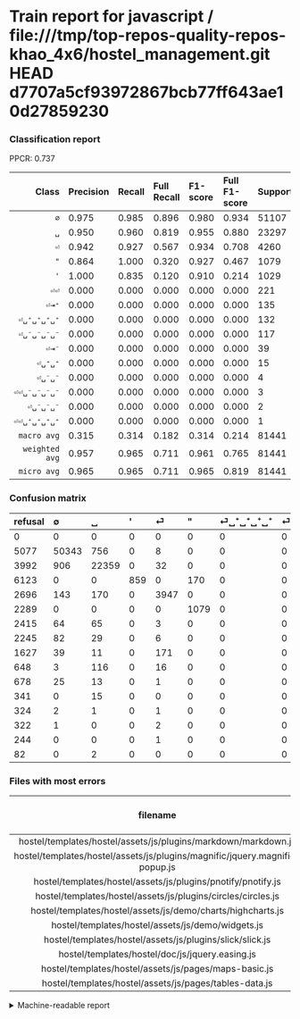 # Train report for javascript / file:///tmp/top-repos-quality-repos-khao_4x6/hostel_management.git HEAD d7707a5cf93972867bcb77ff643ae10d27859230

### Classification report

PPCR: 0.737

| Class | Precision | Recall | Full Recall | F1-score | Full F1-score | Support | Full Support | PPCR |
|------:|:----------|:-------|:------------|:---------|:---------|:--------|:-------------|:-----|
| `∅` | 0.975| 0.985| 0.896| 0.980| 0.934| 51107| 56184| 0.910 |
| `␣` | 0.950| 0.960| 0.819| 0.955| 0.880| 23297| 27289| 0.854 |
| `⏎` | 0.942| 0.927| 0.567| 0.934| 0.708| 4260| 6956| 0.612 |
| `"` | 0.864| 1.000| 0.320| 0.927| 0.467| 1079| 3368| 0.320 |
| `'` | 1.000| 0.835| 0.120| 0.910| 0.214| 1029| 7152| 0.144 |
| `⏎⏎` | 0.000| 0.000| 0.000| 0.000| 0.000| 221| 1848| 0.120 |
| `⏎⇥⁺` | 0.000| 0.000| 0.000| 0.000| 0.000| 135| 783| 0.172 |
| `⏎␣⁺␣⁺␣⁺␣⁺` | 0.000| 0.000| 0.000| 0.000| 0.000| 132| 2547| 0.052 |
| `⏎␣⁻␣⁻␣⁻␣⁻` | 0.000| 0.000| 0.000| 0.000| 0.000| 117| 2362| 0.050 |
| `⏎⇥⁻` | 0.000| 0.000| 0.000| 0.000| 0.000| 39| 717| 0.054 |
| `⏎␣⁺␣⁺` | 0.000| 0.000| 0.000| 0.000| 0.000| 15| 356| 0.042 |
| `⏎␣⁻␣⁻` | 0.000| 0.000| 0.000| 0.000| 0.000| 4| 328| 0.012 |
| `⏎⏎␣⁻␣⁻␣⁻␣⁻` | 0.000| 0.000| 0.000| 0.000| 0.000| 3| 325| 0.009 |
| `⏎␣⁻␣⁻␣⁻` | 0.000| 0.000| 0.000| 0.000| 0.000| 2| 84| 0.024 |
| `⏎⏎␣⁺␣⁺␣⁺␣⁺` | 0.000| 0.000| 0.000| 0.000| 0.000| 1| 245| 0.004 |
| `macro avg` | 0.315| 0.314| 0.182| 0.314| 0.214| 81441| 110544| 0.737 |
| `weighted avg` | 0.957| 0.965| 0.711| 0.961| 0.765| 81441| 110544| 0.737 |
| `micro avg` | 0.965| 0.965| 0.711| 0.965| 0.819| 81441| 110544| 0.737 |

### Confusion matrix

|refusal|  ∅| ␣| '| ⏎| "| ⏎␣⁺␣⁺␣⁺␣⁺| ⏎␣⁻␣⁻␣⁻␣⁻| ⏎⏎| ⏎⇥⁺| ⏎⇥⁻| ⏎␣⁺␣⁺| ⏎␣⁻␣⁻| ⏎⏎␣⁻␣⁻␣⁻␣⁻| ⏎⏎␣⁺␣⁺␣⁺␣⁺| ⏎␣⁻␣⁻␣⁻| 
|:---|:---|:---|:---|:---|:---|:---|:---|:---|:---|:---|:---|:---|:---|:---|:---|
|0 |0 |0 |0 |0 |0 |0 |0 |0 |0 |0 |0 |0 |0 |0 |0 |
|5077 |50343 |756 |0 |8 |0 |0 |0 |0 |0 |0 |0 |0 |0 |0 |0 |
|3992 |906 |22359 |0 |32 |0 |0 |0 |0 |0 |0 |0 |0 |0 |0 |0 |
|6123 |0 |0 |859 |0 |170 |0 |0 |0 |0 |0 |0 |0 |0 |0 |0 |
|2696 |143 |170 |0 |3947 |0 |0 |0 |0 |0 |0 |0 |0 |0 |0 |0 |
|2289 |0 |0 |0 |0 |1079 |0 |0 |0 |0 |0 |0 |0 |0 |0 |0 |
|2415 |64 |65 |0 |3 |0 |0 |0 |0 |0 |0 |0 |0 |0 |0 |0 |
|2245 |82 |29 |0 |6 |0 |0 |0 |0 |0 |0 |0 |0 |0 |0 |0 |
|1627 |39 |11 |0 |171 |0 |0 |0 |0 |0 |0 |0 |0 |0 |0 |0 |
|648 |3 |116 |0 |16 |0 |0 |0 |0 |0 |0 |0 |0 |0 |0 |0 |
|678 |25 |13 |0 |1 |0 |0 |0 |0 |0 |0 |0 |0 |0 |0 |0 |
|341 |0 |15 |0 |0 |0 |0 |0 |0 |0 |0 |0 |0 |0 |0 |0 |
|324 |2 |1 |0 |1 |0 |0 |0 |0 |0 |0 |0 |0 |0 |0 |0 |
|322 |1 |0 |0 |2 |0 |0 |0 |0 |0 |0 |0 |0 |0 |0 |0 |
|244 |0 |0 |0 |1 |0 |0 |0 |0 |0 |0 |0 |0 |0 |0 |0 |
|82 |0 |2 |0 |0 |0 |0 |0 |0 |0 |0 |0 |0 |0 |0 |0 |

### Files with most errors

| filename | number of errors|
|:----:|:-----|
| hostel/templates/hostel/assets/js/plugins/markdown/markdown.js | 855 |
| hostel/templates/hostel/assets/js/plugins/magnific/jquery.magnific-popup.js | 397 |
| hostel/templates/hostel/assets/js/plugins/pnotify/pnotify.js | 341 |
| hostel/templates/hostel/assets/js/plugins/circles/circles.js | 118 |
| hostel/templates/hostel/assets/js/demo/charts/highcharts.js | 109 |
| hostel/templates/hostel/assets/js/demo/widgets.js | 102 |
| hostel/templates/hostel/assets/js/plugins/slick/slick.js | 98 |
| hostel/templates/hostel/doc/js/jquery.easing.js | 92 |
| hostel/templates/hostel/assets/js/pages/maps-basic.js | 85 |
| hostel/templates/hostel/assets/js/pages/tables-data.js | 75 |

<details>
    <summary>Machine-readable report</summary>
```json
{
  "cl_report": {"\"": {"f1-score": 0.9269759450171821, "precision": 0.8638911128903123, "recall": 1.0, "support": 1079}, "\u0027": {"f1-score": 0.909957627118644, "precision": 1.0, "recall": 0.8347910592808552, "support": 1029}, "macro avg": {"f1-score": 0.31376142544767444, "precision": 0.3154523454878858, "recall": 0.31374034384004784, "support": 81441}, "micro avg": {"f1-score": 0.9649562259795434, "precision": 0.9649562259795434, "recall": 0.9649562259795434, "support": 81441}, "weighted avg": {"f1-score": 0.9609295397698556, "precision": 0.9572732080163655, "recall": 0.9649562259795434, "support": 81441}, "\u2205": {"f1-score": 0.9802463126125688, "precision": 0.9754882963881569, "recall": 0.9850509714911851, "support": 51107}, "\u23ce": {"f1-score": 0.9344223484848484, "precision": 0.9424546322827125, "recall": 0.9265258215962441, "support": 4260}, "\u23ce\u21e5\u207a": {"f1-score": 0.0, "precision": 0.0, "recall": 0.0, "support": 135}, "\u23ce\u21e5\u207b": {"f1-score": 0.0, "precision": 0.0, "recall": 0.0, "support": 39}, "\u23ce\u23ce": {"f1-score": 0.0, "precision": 0.0, "recall": 0.0, "support": 221}, "\u23ce\u23ce\u2423\u207a\u2423\u207a\u2423\u207a\u2423\u207a": {"f1-score": 0.0, "precision": 0.0, "recall": 0.0, "support": 1}, "\u23ce\u23ce\u2423\u207b\u2423\u207b\u2423\u207b\u2423\u207b": {"f1-score": 0.0, "precision": 0.0, "recall": 0.0, "support": 3}, "\u23ce\u2423\u207a\u2423\u207a": {"f1-score": 0.0, "precision": 0.0, "recall": 0.0, "support": 15}, "\u23ce\u2423\u207a\u2423\u207a\u2423\u207a\u2423\u207a": {"f1-score": 0.0, "precision": 0.0, "recall": 0.0, "support": 132}, "\u23ce\u2423\u207b\u2423\u207b": {"f1-score": 0.0, "precision": 0.0, "recall": 0.0, "support": 4}, "\u23ce\u2423\u207b\u2423\u207b\u2423\u207b": {"f1-score": 0.0, "precision": 0.0, "recall": 0.0, "support": 2}, "\u23ce\u2423\u207b\u2423\u207b\u2423\u207b\u2423\u207b": {"f1-score": 0.0, "precision": 0.0, "recall": 0.0, "support": 117}, "\u2423": {"f1-score": 0.9548191484818722, "precision": 0.9499511407571058, "recall": 0.9597373052324334, "support": 23297}},
  "cl_report_full": {"\"": {"f1-score": 0.4674030755902101, "precision": 0.8638911128903123, "recall": 0.32036817102137766, "support": 3368}, "\u0027": {"f1-score": 0.2144551242042192, "precision": 1.0, "recall": 0.1201062639821029, "support": 7152}, "macro avg": {"f1-score": 0.2136082314166359, "precision": 0.3154523454878858, "recall": 0.18155182574608345, "support": 110544}, "micro avg": {"f1-score": 0.8186785425944735, "precision": 0.9649562259795434, "recall": 0.7109114922564771, "support": 110544}, "weighted avg": {"f1-score": 0.7646284841940502, "precision": 0.8806208461315493, "recall": 0.7109114922564771, "support": 110544}, "\u2205": {"f1-score": 0.9340767403888972, "precision": 0.9754882963881569, "recall": 0.8960380179410509, "support": 56184}, "\u23ce": {"f1-score": 0.7083632447954058, "precision": 0.9424546322827125, "recall": 0.567423806785509, "support": 6956}, "\u23ce\u21e5\u207a": {"f1-score": 0.0, "precision": 0.0, "recall": 0.0, "support": 783}, "\u23ce\u21e5\u207b": {"f1-score": 0.0, "precision": 0.0, "recall": 0.0, "support": 717}, "\u23ce\u23ce": {"f1-score": 0.0, "precision": 0.0, "recall": 0.0, "support": 1848}, "\u23ce\u23ce\u2423\u207a\u2423\u207a\u2423\u207a\u2423\u207a": {"f1-score": 0.0, "precision": 0.0, "recall": 0.0, "support": 245}, "\u23ce\u23ce\u2423\u207b\u2423\u207b\u2423\u207b\u2423\u207b": {"f1-score": 0.0, "precision": 0.0, "recall": 0.0, "support": 325}, "\u23ce\u2423\u207a\u2423\u207a": {"f1-score": 0.0, "precision": 0.0, "recall": 0.0, "support": 356}, "\u23ce\u2423\u207a\u2423\u207a\u2423\u207a\u2423\u207a": {"f1-score": 0.0, "precision": 0.0, "recall": 0.0, "support": 2547}, "\u23ce\u2423\u207b\u2423\u207b": {"f1-score": 0.0, "precision": 0.0, "recall": 0.0, "support": 328}, "\u23ce\u2423\u207b\u2423\u207b\u2423\u207b": {"f1-score": 0.0, "precision": 0.0, "recall": 0.0, "support": 84}, "\u23ce\u2423\u207b\u2423\u207b\u2423\u207b\u2423\u207b": {"f1-score": 0.0, "precision": 0.0, "recall": 0.0, "support": 2362}, "\u2423": {"f1-score": 0.8798252862708063, "precision": 0.9499511407571058, "recall": 0.8193411264612115, "support": 27289}},
  "ppcr": 0.7367292661745549
}
```
</details>
